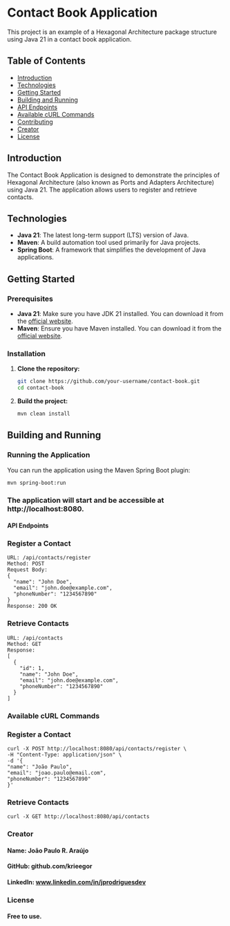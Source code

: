 # Contact Book Application

This project is an example of a Hexagonal Architecture package structure using Java 21 in a contact book application.

## Table of Contents

- [Introduction](#introduction)
- [Technologies](#technologies)
- [Getting Started](#getting-started)
- [Building and Running](#building-and-running)
- [API Endpoints](#api-endpoints)
- [Available cURL Commands](#available-curl-commands)
- [Contributing](#contributing)
- [Creator](#creator)
- [License](#license)

## Introduction

The Contact Book Application is designed to demonstrate the principles of Hexagonal Architecture (also known as Ports and Adapters Architecture) using Java 21. The application allows users to register and retrieve contacts.

## Technologies

- **Java 21**: The latest long-term support (LTS) version of Java.
- **Maven**: A build automation tool used primarily for Java projects.
- **Spring Boot**: A framework that simplifies the development of Java applications.

## Getting Started

### Prerequisites

- **Java 21**: Make sure you have JDK 21 installed. You can download it from the [official website](https://www.oracle.com/java/technologies/javase-jdk21-downloads.html).
- **Maven**: Ensure you have Maven installed. You can download it from the [official website](https://maven.apache.org/download.cgi).

### Installation

1. **Clone the repository:**

    ```sh
    git clone https://github.com/your-username/contact-book.git
    cd contact-book
    ```

2. **Build the project:**

    ```sh
    mvn clean install
    ```

## Building and Running

### Running the Application

You can run the application using the Maven Spring Boot plugin:

```sh
mvn spring-boot:run
```

### The application will start and be accessible at http://localhost:8080.
#### API Endpoints
### Register a Contact
```
URL: /api/contacts/register
Method: POST
Request Body:
{
  "name": "John Doe",
  "email": "john.doe@example.com",
  "phoneNumber": "1234567890"
}
Response: 200 OK
```
### Retrieve Contacts
```
URL: /api/contacts
Method: GET
Response:
[
  {
    "id": 1,
    "name": "John Doe",
    "email": "john.doe@example.com",
    "phoneNumber": "1234567890"
  }
]
```

### Available cURL Commands
### Register a Contact
```
curl -X POST http://localhost:8080/api/contacts/register \
-H "Content-Type: application/json" \
-d '{
"name": "João Paulo",
"email": "joao.paulo@email.com",
"phoneNumber": "1234567890"
}'
```
### Retrieve Contacts
```
curl -X GET http://localhost:8080/api/contacts
```

### Creator
#### Name: João Paulo R. Araújo
#### GitHub: github.com/krieegor
#### LinkedIn: www.linkedin.com/in/jprodriguesdev

### License
#### Free to use.